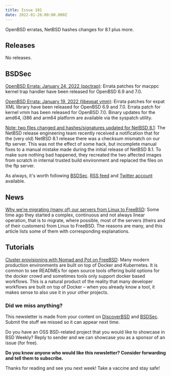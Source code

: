 ```yaml
---
title: Issue 101
date: 2022-01-26:00:00.000Z
---
```


OpenBSD erratas, NetBSD hashes changes for 8.1 plus more.

<!-- more -->

## Releases

No releases.

## BSDSec

[OpenBSD Errata: January 24, 2022 (ppctrap)](https://bsdsec.net/articles/openbsd-errata-january-24-2022-ppctrap?utm_source=bsdweekly): Errata patches for macppc kernel trap handler have been released for OpenBSD 6.9 and 7.0.

[OpenBSD Errata: January 19, 2022 (libexpat vmm)](https://bsdsec.net/articles/openbsd-errata-january-19-2022-libexpat-vmm?utm_source=bsdweekly): Errata patches for expat XML library have been released for OpenBSD 6.9 and 7.0. Errata patch for kernel vmm has been released for OpenBSD 7.0. Binary updates for the amd64, i386 and arm64 platform are available via the syspatch utility.

[Note: two files changed and hashes/signatures updated for NetBSD 8.1](https://bsdsec.net/articles/note-two-files-changed-and-hashes-signatures-updated-for-netbsd-8-1?utm_source=bsdweekly): The NetBSD release engineering team recently received a notification that for the (very old) NetBSD 8.1 release there was a checksum mismatch on our ftp server. This was not the effect of some hack, but incomplete manual fixes to a manual mistake made during the initial release of NetBSD 8.1. To make sure nothing bad happened, they recreated the two affected images from scratch in internal trusted build environment and replaced the files on the ftp server.

As always, it's worth following [BSDSec](https://bsdsec.net). [RSS feed](https://bsdsec.net/articles.atom) and [Twitter account](https://twitter.com/bsdsec) available.
## News

[Why we're migrating (many of) our servers from Linux to FreeBSD](https://it-notes.dragas.net/2022/01/24/why-were-migrating-many-of-our-servers-from-linux-to-freebsd/?utm_source=bsdweekly): Some time ago they started a complex, continuous and not always linear operation, that is to migrate, where possible, most of the servers (theirs and of their customers) from Linux to FreeBSD. The reasons are many, and this article lists some of them with corresponding explanations.
## Tutorials

[ Cluster provisioning with Nomad and Pot on FreeBSD](https://klarasystems.com/articles/cluster-provisioning-with-nomad-and-pot-on-freebsd/?utm_source=bsdweekly): Many modern production environments are built on top of Docker and Kubernetes. It is common to see READMEs for open source tools offering build options for the docker crowd and sometimes tools only support docker based workflows. This is a natural product of the reality that many developer workflows are built on top of Docker – when you already know a tool, it makes sense to also use it in your other projects.


### Did we miss anything?

This newsletter is made from your content on [DiscoverBSD](https://discoverbsd.com) and [BSDSec](https://bsdsec.net). Submit the stuff we missed so it can appear next time.

Do you have an OSS BSD-related project that you would like to showcase in BSD Weekly? Reply to sender and we can showcase you as a sponsor of an issue (for free).

**Do you know anyone who would like this newsletter? Consider forwarding and tell them to subscribe.**

Thanks for reading and see you next week! Take a vaccine and stay safe!
